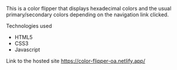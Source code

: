 This is a color flipper that displays hexadecimal colors and the usual primary/secondary colors   depending on the navigation link clicked.

Technologies used

- HTML5
- CSS3
- Javascript  

Link to the hosted site https://color-flipper-oa.netlify.app/
